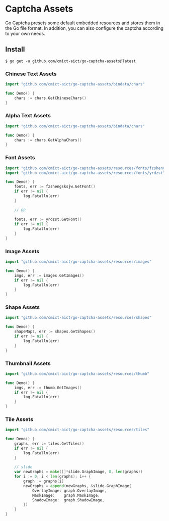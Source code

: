 # Captcha Assets
Go Captcha presets some default embedded resources and stores them in the Go file format. In addition, you can also configure the captcha according to your own needs.

## Install
```shell
$ go get -u github.com/cmict-aict/go-captcha-assets@latest
```

### Chinese Text Assets
```go
import "github.com/cmict-aict/go-captcha-assets/bindata/chars"

func Demo() {
    chars := chars.GetChineseChars()
}
```

### Alpha Text Assets
```go
import "github.com/cmict-aict/go-captcha-assets/bindata/chars"

func Demo() {
    chars := chars.GetAlphaChars()
}
```

### Font Assets
```go
import "github.com/cmict-aict/go-captcha-assets/resources/fonts/fzshengsksjw"
import "github.com/cmict-aict/go-captcha-assets/resources/fonts/yrdzst"

func Demo() {
    fonts, err := fzshengsksjw.GetFont()
    if err != nil {
        log.Fatalln(err)
    }
    
    // OR
    
    fonts, err := yrdzst.GetFont()
    if err != nil {
        log.Fatalln(err)
    }
}
```

### Image Assets
```go
import "github.com/cmict-aict/go-captcha-assets/resources/images"

func Demo() {
    imgs, err := images.GetImages()
    if err != nil {
        log.Fatalln(err)
    }
}
```

### Shape Assets
```go
import "github.com/cmict-aict/go-captcha-assets/resources/shapes"

func Demo() {
    shapeMaps, err := shapes.GetShapes()
    if err != nil {
        log.Fatalln(err)
    }
}
```

### Thumbnail Assets
```go
import "github.com/cmict-aict/go-captcha-assets/resources/thumb"

func Demo() {
    imgs, err := thumb.GetImages()
    if err != nil {
        log.Fatalln(err)
    }
}
```

### Tile Assets
```go
import "github.com/cmict-aict/go-captcha-assets/resources/tiles"

func Demo() {
    graphs, err := tiles.GetTiles()
    if err != nil {
        log.Fatalln(err)
    }
    
    // slide
    var newGraphs = make([]*slide.GraphImage, 0, len(graphs))
    for i := 0; i < len(graphs); i++ {
        graph := graphs[i]
        newGraphs = append(newGraphs, &slide.GraphImage{
            OverlayImage: graph.OverlayImage,
            MaskImage:    graph.MaskImage,
            ShadowImage:  graph.ShadowImage,
        })
    }
}
```
